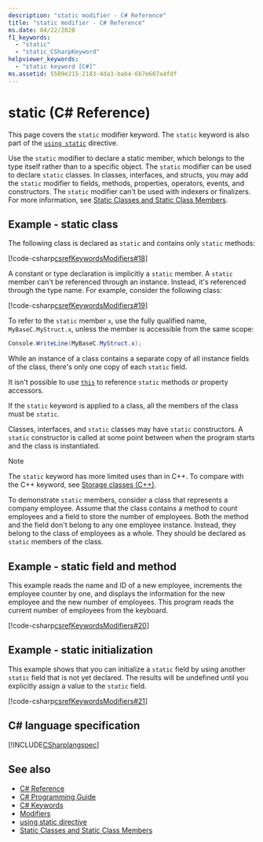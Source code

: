 ```yaml
---
description: "static modifier - C# Reference"
title: "static modifier - C# Reference"
ms.date: 04/22/2020
f1_keywords: 
  - "static"
  - "static_CSharpKeyword"
helpviewer_keywords: 
  - "static keyword [C#]"
ms.assetid: 5509e215-2183-4da3-bab4-6b7e607a4fdf
---
```

# static (C# Reference)

This page covers the `static` modifier keyword. The `static` keyword is also part of the [`using static`](using-static.md) directive.

Use the `static` modifier to declare a static member, which belongs to the type itself rather than to a specific object. The `static` modifier can be used to declare `static` classes. In classes, interfaces, and structs, you may add the `static` modifier to fields, methods, properties, operators, events, and constructors. The `static` modifier can't be used with indexers or finalizers. For more information, see [Static Classes and Static Class Members](../../programming-guide/classes-and-structs/static-classes-and-static-class-members.md).

## Example - static class

The following class is declared as `static` and contains only `static` methods:

[!code-csharp[csrefKeywordsModifiers#18](~/samples/snippets/csharp/VS_Snippets_VBCSharp/csrefKeywordsModifiers/CS/csrefKeywordsModifiers.cs#18)]

A constant or type declaration is implicitly a `static` member. A `static` member can't be referenced through an instance. Instead, it's referenced through the type name. For example, consider the following class:

[!code-csharp[csrefKeywordsModifiers#19](~/samples/snippets/csharp/VS_Snippets_VBCSharp/csrefKeywordsModifiers/CS/csrefKeywordsModifiers.cs#19)]

To refer to the `static` member `x`, use the fully qualified name, `MyBaseC.MyStruct.x`, unless the member is accessible from the same scope:

```csharp
Console.WriteLine(MyBaseC.MyStruct.x);
```

While an instance of a class contains a separate copy of all instance fields of the class, there's only one copy of each `static` field.

It isn't possible to use [`this`](this.md) to reference `static` methods or property accessors.

If the `static` keyword is applied to a class, all the members of the class must be `static`.

Classes, interfaces, and `static` classes may have `static` constructors. A `static` constructor is called at some point between when the program starts and the class is instantiated.

> [!NOTE]
> The `static` keyword has more limited uses than in C++. To compare with the C++ keyword, see [Storage classes (C++)](/cpp/cpp/storage-classes-cpp#static).

To demonstrate `static` members, consider a class that represents a company employee. Assume that the class contains a method to count employees and a field to store the number of employees. Both the method and the field don't belong to any one employee instance. Instead, they belong to the class of employees as a whole. They should be declared as `static` members of the class.

## Example - static field and method

This example reads the name and ID of a new employee, increments the employee counter by one, and displays the information for the new employee and the new number of employees. This program reads the current number of employees from the keyboard.

[!code-csharp[csrefKeywordsModifiers#20](~/samples/snippets/csharp/VS_Snippets_VBCSharp/csrefKeywordsModifiers/CS/csrefKeywordsModifiers.cs#20)]  

## Example - static initialization

This example shows that you can initialize a `static` field by using another `static` field that is not yet declared. The results will be undefined until you explicitly assign a value to the `static` field.

[!code-csharp[csrefKeywordsModifiers#21](~/samples/snippets/csharp/VS_Snippets_VBCSharp/csrefKeywordsModifiers/CS/csrefKeywordsModifiers.cs#21)]  

## C# language specification

[!INCLUDE[CSharplangspec](~/includes/csharplangspec-md.md)]

## See also

- [C# Reference](../index.md)
- [C# Programming Guide](../../programming-guide/index.md)
- [C# Keywords](index.md)
- [Modifiers](index.md)
- [using static directive](using-static.md)
- [Static Classes and Static Class Members](../../programming-guide/classes-and-structs/static-classes-and-static-class-members.md)
